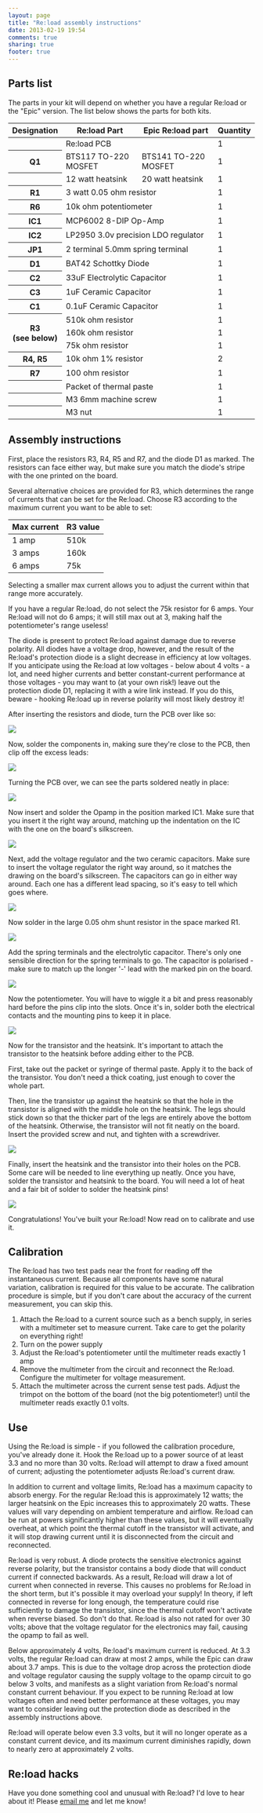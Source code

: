 ```yaml
---
layout: page
title: "Re:load assembly instructions"
date: 2013-02-19 19:54
comments: true
sharing: true
footer: true
---
```


## Parts list

The parts in your kit will depend on whether you have a regular Re:load or the "Epic" version. The list below shows the parts for both kits.

<table>
  <thead>
    <tr><th>Designation</th><th>Re:load Part</th><th>Epic Re:load part</th><th>Quantity</th></tr>
  </thead>
  <tr><th></th><td colspan="2">Re:load PCB</td><td>1</td></tr>
  <tr><th>Q1</th><td>BTS117 TO-220 MOSFET</td><td>BTS141 TO-220 MOSFET</td><td>1</td></tr>
  <tr><th></th><td>12 watt heatsink</td><td>20 watt heatsink</td><td>1</td></tr>
  <tr><th>R1</th><td colspan="2">3 watt 0.05 ohm resistor</td><td>1</td></tr>
  <tr><th>R6</th><td colspan="2">10k ohm potentiometer</td><td>1</td></tr>
  <tr><th>IC1</th><td colspan="2">MCP6002 8-DIP Op-Amp</td><td>1</td></tr>
  <tr><th>IC2</th><td colspan="2">LP2950 3.0v precision LDO regulator</td><td>1</td></tr>
  <tr><th>JP1</th><td colspan="2">2 terminal 5.0mm spring terminal</td><td>1</td></tr>
  <tr><th>D1</th><td colspan="2">BAT42 Schottky Diode</td><td>1</td></tr>
  <tr><th>C2</th><td colspan="2">33uF Electrolytic Capacitor</td><td>1</td></tr>
  <tr><th>C3</th><td colspan="2">1uF Ceramic Capacitor</td><td>1</td></tr>
  <tr><th>C1</th><td colspan="2">0.1uF Ceramic Capacitor</td><td>1</td></tr>
  <tr><th rowspan="3">R3<br>(see below)</th><td colspan="2">510k ohm resistor</td><td>1</td></tr>
  <tr><td colspan="2">160k ohm resistor</td><td>1</td></tr>
  <tr><td colspan="2">75k ohm resistor</td><td>1</td></tr>
  <tr><th>R4, R5</th><td colspan="2">10k ohm 1% resistor</td><td>2</td></tr>
  <tr><th>R7</th><td colspan="2">100 ohm resistor</td><td>1</td></tr>
  <tr><th></th><td colspan="2">Packet of thermal paste</td><td>1</td></tr>
  <tr><th></th><td colspan="2">M3 6mm machine screw</td><td>1</td></tr>
  <tr><th></th><td colspan="2">M3 nut</td><td>1</td></tr>
</table>

## Assembly instructions

First, place the resistors R3, R4, R5 and R7, and the diode D1 as marked. The resistors can face either way, but make sure you match the diode's stripe with the one printed on the board.

Several alternative choices are provided for R3, which determines the range of currents that can be set for the Re:load. Choose R3 according to the maximum current you want to be able to set:

<table>
  <thead>
    <tr><th>Max current</th><th>R3 value</th></tr>
  </thead>
  <tr><td>1 amp</td><td>510k</td></tr>
  <tr><td>3 amps</td><td>160k</td></tr>
  <tr><td>6 amps</td><td>75k</td></tr>
</table>

Selecting a smaller max current allows you to adjust the current within that range more accurately.

If you have a regular Re:load, do not select the 75k resistor for 6 amps. Your Re:load will not do 6 amps; it will still max out at 3, making half the potentiometer's range useless!

The diode is present to protect Re:load against damage due to reverse polarity. All diodes have a voltage drop, however, and the result of the Re:load's protection diode is a slight decrease in efficiency at low voltages. If you anticipate using the Re:load at low voltages - below about 4 volts - a lot, and need higher currents and better constant-current performance at those voltages - you may want to (at your own risk!) leave out the protection diode D1, replacing it with a wire link instead. If you do this, beware - hooking Re:load up in reverse polarity will most likely destroy it!

After inserting the resistors and diode, turn the PCB over like so:

![](stage1.JPG)

Now, solder the components in, making sure they're close to the PCB, then clip off the excess leads:

![](stage2.JPG)

Turning the PCB over, we can see the parts soldered neatly in place:

![](stage3.JPG)

Now insert and solder the Opamp in the position marked IC1. Make sure that you insert it the right way around, matching up the indentation on the IC with the one on the board's silkscreen.

![](stage4.JPG)

Next, add the voltage regulator and the two ceramic capacitors. Make sure to insert the voltage regulator the right way around, so it matches the drawing on the board's silkscreen. The capacitors can go in either way around. Each one has a different lead spacing, so it's easy to tell which goes where.

![](stage5.JPG)

Now solder in the large 0.05 ohm shunt resistor in the space marked R1.

![](stage6.JPG)

Add the spring terminals and the electrolytic capacitor. There's only one sensible direction for the spring terminals to go. The capacitor is polarised - make sure to match up the longer '-' lead with the marked pin on the board.

![](stage7.JPG)

Now the potentiometer. You will have to wiggle it a bit and press reasonably hard before the pins clip into the slots. Once it's in, solder both the electrical contacts and the mounting pins to keep it in place.

![](stage8.JPG)

Now for the transistor and the heatsink. It's important to attach the transistor to the heatsink before adding either to the PCB.

First, take out the packet or syringe of thermal paste. Apply it to the back of the transistor. You don't need a thick coating, just enough to cover the whole part.

Then, line the transistor up against the heatsink so that the hole in the transistor is aligned with the middle hole on the heatsink. The legs should stick down so that the thicker part of the legs are entirely above the bottom of the heatsink. Otherwise, the transistor will not fit neatly on the board. Insert the provided screw and nut, and tighten with a screwdriver.

![](stage9.JPG)

Finally, insert the heatsink and the transistor into their holes on the PCB. Some care will be needed to line everything up neatly. Once you have, solder the transistor and heatsink to the board. You will need a lot of heat and a fair bit of solder to solder the heatsink pins!

![](stage10.JPG)

Congratulations! You've built your Re:load! Now read on to calibrate and use it.

## Calibration

The Re:load has two test pads near the front for reading off the instantaneous current. Because all components have some natural variation, calibration is required for this value to be accurate. The calibration procedure is simple, but if you don't care about the accuracy of the current measurement, you can skip this.

 1. Attach the Re:load to a current source such as a bench supply, in series with a multimeter set to measure current. Take care to get the polarity on everything right!
 2. Turn on the power supply
 3. Adjust the Re:load's potentiometer until the multimeter reads exactly 1 amp
 4. Remove the multimeter from the circuit and reconnect the Re:load. Configure the multimeter for voltage measurement.
 5. Attach the multimeter across the current sense test pads. Adjust the trimpot on the bottom of the board (not the big potentiometer!) until the multimeter reads exactly 0.1 volts.

## Use

Using the Re:load is simple - if you followed the calibration procedure, you've already done it. Hook the Re:load up to a power source of at least 3.3 and no more than 30 volts. Re:load will attempt to draw a fixed amount of current; adjusting the potentiometer adjusts Re:load's current draw.

In addition to current and voltage limits, Re:load has a maximum capacity to absorb energy. For the regular Re:load this is approximately 12 watts; the larger heatsink on the Epic increases this to approximately 20 watts. These values will vary depending on ambient temperature and airflow. Re:load can be run at powers significantly higher than these values, but it will eventually overheat, at which point the thermal cutoff in the transistor will activate, and it will stop drawing current until it is disconnected from the circuit and reconnected.

Re:load is very robust. A diode protects the sensitive electronics against reverse polarity, but the transistor contains a body diode that will conduct current if connected backwards. As a result, Re:load will draw a lot of current when connected in reverse. This causes no problems for Re:load in the short term, but it's possible it may overload your supply! In theory, if left connected in reverse for long enough, the temperature could rise sufficiently to damage the transistor, since the thermal cutoff won't activate when reverse biased. So don't do that. Re:load is also not rated for over 30 volts; above that the voltage regulator for the electronics may fail, causing the opamp to fail as well.

Below approximately 4 volts, Re:load's maximum current is reduced. At 3.3 volts, the regular Re:load can draw at most 2 amps, while the Epic can draw about 3.7 amps. This is due to the voltage drop across the protection diode and voltage regulator causing the supply voltage to the opamp circuit to go below 3 volts, and manifests as a slight variation from Re:load's normal constant current behaviour. If you expect to be running Re:load at low voltages often and need better performance at these voltages, you may want to consider leaving out the protection diode as described in the assembly instructions above.

Re:load will operate below even 3.3 volts, but it will no longer operate as a constant current device, and its maximum current diminishes rapidly, down to nearly zero at approximately 2 volts.

## Re:load hacks

Have you done something cool and unusual with Re:load? I'd love to hear about it! Please [email me](mailto:nick@arachnidlabs.com) and let me know!